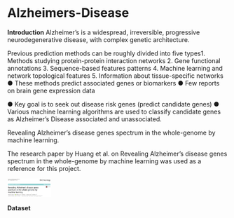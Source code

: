 # Alzheimers-Disease

**Introduction**
Alzheimer’s is a widespread, irreversible, progressive neurodegenerative disease, with complex genetic architecture.

Previous prediction methods can be roughly divided into five types1. Methods studying protein-protein interaction networks
2. Gene functional annotations
3. Sequence-based features patterns
4. Machine learning and network topological features
5. Information about tissue-specific networks
● These methods predict associated genes or biomarkers
● Few reports on brain gene expression data

● Key goal is to seek out disease risk genes (predict candidate genes)
● Various machine learning algorithms are used to classify candidate genes as
Alzheimer’s Disease associated and unassociated.

Revealing Alzheimer’s disease genes spectrum in the whole-genome by machine
learning.

The research paper by Huang et al. on Revealing Alzheimer’s disease genes spectrum in the whole-genome by machine learning was used as a reference for this project.

<img src = "https://github.com/isha-git/Alzheimers-Disease/blob/master/Images/ResearchPaper.PNG" width = 100>

**Dataset**
